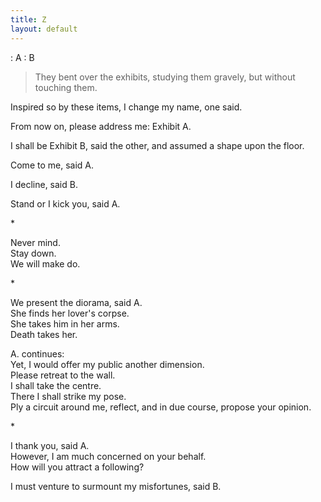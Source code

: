 ```yaml
---
title: Z
layout: default
---
```


: A : B    
    
> They bent over the exhibits, studying them gravely, but without touching them.    
    
Inspired so by these items, I change my name, one said.    
    
From now on, please address me: Exhibit A.    
    
I shall be Exhibit B, said the other, and assumed a shape upon the floor.    
    
Come to me, said A.    
    
I decline, said B.    
    
Stand or I kick you, said A.    
    
\*    
    
Never mind.    
Stay down.    
We will make do.    
    
\*    
    
We present the diorama, said A.    
She finds her lover's corpse.    
She takes him in her arms.    
Death takes her.    
    
A. continues:    
Yet, I would offer my public another dimension.    
Please retreat to the wall.    
I shall take the centre.    
There I shall strike my pose.    
Ply a circuit around me, reflect, and in due course, propose your opinion.    
    
\*    
    
I thank you, said A.    
However, I am much concerned on your behalf.    
How will you attract a following?    
    
I must venture to surmount my misfortunes, said B.    
